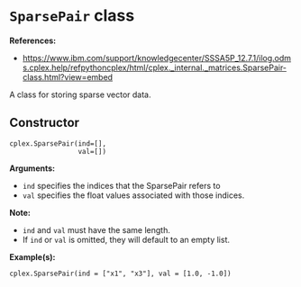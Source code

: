 # `SparsePair` class

**References:**
- https://www.ibm.com/support/knowledgecenter/SSSA5P_12.7.1/ilog.odms.cplex.help/refpythoncplex/html/cplex._internal._matrices.SparsePair-class.html?view=embed

A class for storing sparse vector data.


## Constructor

~~~~
cplex.SparsePair(ind=[],
                 val=[])
~~~~

**Arguments:**
- `ind` specifies the indices that the SparsePair refers to
- `val` specifies the float values associated with those indices.


**Note:**
- `ind` and `val` must have the same length.
- If `ind` or `val` is omitted, they will default to an empty list.


**Example(s):**

~~~~
cplex.SparsePair(ind = ["x1", "x3"], val = [1.0, -1.0])
~~~~
